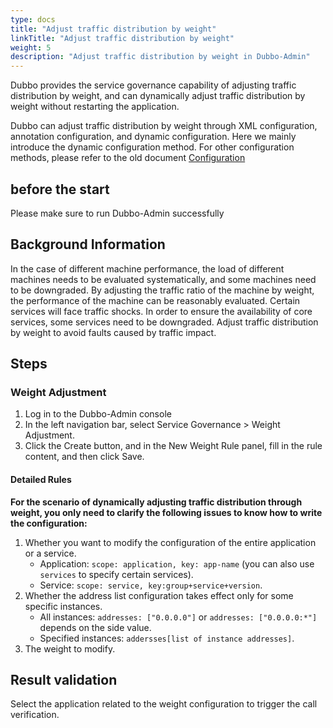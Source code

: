 ```yaml
---
type: docs
title: "Adjust traffic distribution by weight"
linkTitle: "Adjust traffic distribution by weight"
weight: 5
description: "Adjust traffic distribution by weight in Dubbo-Admin"
---
```




Dubbo provides the service governance capability of adjusting traffic distribution by weight, and can dynamically adjust traffic distribution by weight without restarting the application.

Dubbo can adjust traffic distribution by weight through XML configuration, annotation configuration, and dynamic configuration. Here we mainly introduce the dynamic configuration method. For other configuration methods, please refer to the old document [Configuration](/zh-cn/docsv2.7/user/configuration/)

## before the start

Please make sure to run Dubbo-Admin successfully


## Background Information

In the case of different machine performance, the load of different machines needs to be evaluated systematically, and some machines need to be downgraded. By adjusting the traffic ratio of the machine by weight, the performance of the machine can be reasonably evaluated.
Certain services will face traffic shocks. In order to ensure the availability of core services, some services need to be downgraded. Adjust traffic distribution by weight to avoid faults caused by traffic impact.


## Steps

### Weight Adjustment

1. Log in to the Dubbo-Admin console
2. In the left navigation bar, select Service Governance > Weight Adjustment.
3. Click the Create button, and in the New Weight Rule panel, fill in the rule content, and then click Save.


#### Detailed Rules


**For the scenario of dynamically adjusting traffic distribution through weight, you only need to clarify the following issues to know how to write the configuration:**

1. Whether you want to modify the configuration of the entire application or a service.
   - Application: `scope: application, key: app-name` (you can also use `services` to specify certain services).
   - Service: `scope: service, key:group+service+version`.
2. Whether the address list configuration takes effect only for some specific instances.
   - All instances: `addresses: ["0.0.0.0"]` or `addresses: ["0.0.0.0:*"]` depends on the side value.
   - Specified instances: `addersses[list of instance addresses]`.
3. The weight to modify.

## Result validation
Select the application related to the weight configuration to trigger the call verification.